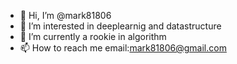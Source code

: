 - 👋 Hi, I’m @mark81806
- 👀 I’m interested in deeplearnig and datastructure
- 🌱 I’m currently a rookie in algorithm
- 📫 How to reach me email:mark81806@gmail.com

<!---
mark81806/mark81806 is a ✨ special ✨ repository because its `README.md` (this file) appears on your GitHub profile.
You can click the Preview link to take a look at your changes.
--->
